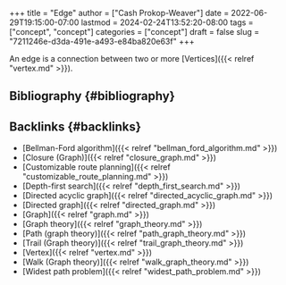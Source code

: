+++
title = "Edge"
author = ["Cash Prokop-Weaver"]
date = 2022-06-29T19:15:00-07:00
lastmod = 2024-02-24T13:52:20-08:00
tags = ["concept", "concept"]
categories = ["concept"]
draft = false
slug = "7211246e-d3da-491e-a493-e84ba820e63f"
+++

An edge is a connection between two or more [Vertices]({{< relref "vertex.md" >}}).


## Bibliography {#bibliography}

<style>.csl-entry{text-indent: -1.5em; margin-left: 1.5em;}</style><div class="csl-bib-body">
</div>


## Backlinks {#backlinks}

-   [Bellman-Ford algorithm]({{< relref "bellman_ford_algorithm.md" >}})
-   [Closure (Graph)]({{< relref "closure_graph.md" >}})
-   [Customizable route planning]({{< relref "customizable_route_planning.md" >}})
-   [Depth-first search]({{< relref "depth_first_search.md" >}})
-   [Directed acyclic graph]({{< relref "directed_acyclic_graph.md" >}})
-   [Directed graph]({{< relref "directed_graph.md" >}})
-   [Graph]({{< relref "graph.md" >}})
-   [Graph theory]({{< relref "graph_theory.md" >}})
-   [Path (graph theory)]({{< relref "path_graph_theory.md" >}})
-   [Trail (Graph theory)]({{< relref "trail_graph_theory.md" >}})
-   [Vertex]({{< relref "vertex.md" >}})
-   [Walk (Graph theory)]({{< relref "walk_graph_theory.md" >}})
-   [Widest path problem]({{< relref "widest_path_problem.md" >}})

